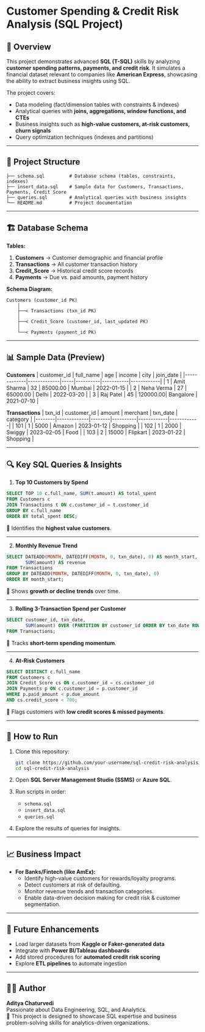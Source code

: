 # Customer Spending & Credit Risk Analysis (SQL Project)

## 📌 Overview
This project demonstrates advanced **SQL (T-SQL)** skills by analyzing **customer spending patterns, payments, and credit risk**. It simulates a financial dataset relevant to companies like **American Express**, showcasing the ability to extract business insights using SQL.

The project covers:
- Data modeling (fact/dimension tables with constraints & indexes)
- Analytical queries with **joins, aggregations, window functions, and CTEs**
- Business insights such as **high-value customers, at-risk customers, churn signals**
- Query optimization techniques (indexes and partitions)

---

## 📂 Project Structure
```
├── schema.sql         # Database schema (tables, constraints, indexes)
├── insert_data.sql    # Sample data for Customers, Transactions, Payments, Credit Score
├── queries.sql        # Analytical queries with business insights
└── README.md          # Project documentation
```

---

## 🏗 Database Schema

**Tables:**
1. **Customers** → Customer demographic and financial profile  
2. **Transactions** → All customer transaction history  
3. **Credit_Score** → Historical credit score records  
4. **Payments** → Due vs. paid amounts, payment history  

**Schema Diagram:**
```
Customers (customer_id PK)
    │
    ├──< Transactions (txn_id PK)
    │
    ├──< Credit_Score (customer_id, last_updated PK)
    │
    └──< Payments (payment_id PK)
```

---

## 📊 Sample Data (Preview)

**Customers**
| customer_id | full_name    | age | income   | city      | join_date  |
|-------------|-------------|-----|----------|-----------|------------|
| 1           | Amit Sharma | 32  | 85000.00 | Mumbai    | 2022-01-15 |
| 2           | Neha Verma  | 27  | 65000.00 | Delhi     | 2022-03-20 |
| 3           | Raj Patel   | 45  | 120000.00| Bangalore | 2021-07-10 |

**Transactions**
| txn_id | customer_id | amount | merchant | txn_date   | category   |
|--------|-------------|--------|----------|------------|------------|
| 101    | 1           | 5000   | Amazon   | 2023-01-12 | Shopping   |
| 102    | 1           | 2000   | Swiggy   | 2023-02-05 | Food       |
| 103    | 2           | 15000  | Flipkart | 2023-01-22 | Shopping   |

---

## 🔍 Key SQL Queries & Insights

1. **Top 10 Customers by Spend**  
```sql
SELECT TOP 10 c.full_name, SUM(t.amount) AS total_spent
FROM Customers c
JOIN Transactions t ON c.customer_id = t.customer_id
GROUP BY c.full_name
ORDER BY total_spent DESC;
```
📌 Identifies the **highest value customers**.

---

2. **Monthly Revenue Trend**  
```sql
SELECT DATEADD(MONTH, DATEDIFF(MONTH, 0, txn_date), 0) AS month_start,
       SUM(amount) AS revenue
FROM Transactions
GROUP BY DATEADD(MONTH, DATEDIFF(MONTH, 0, txn_date), 0)
ORDER BY month_start;
```
📌 Shows **growth or decline trends** over time.

---

3. **Rolling 3-Transaction Spend per Customer**  
```sql
SELECT customer_id, txn_date,
       SUM(amount) OVER (PARTITION BY customer_id ORDER BY txn_date ROWS BETWEEN 2 PRECEDING AND CURRENT ROW) AS rolling_3_txn
FROM Transactions;
```
📌 Tracks **short-term spending momentum**.

---

4. **At-Risk Customers**  
```sql
SELECT DISTINCT c.full_name
FROM Customers c
JOIN Credit_Score cs ON c.customer_id = cs.customer_id
JOIN Payments p ON c.customer_id = p.customer_id
WHERE p.paid_amount < p.due_amount
AND cs.credit_score < 700;
```
📌 Flags customers with **low credit scores & missed payments**.

---

## 🚀 How to Run
1. Clone this repository:
   ```bash
   git clone https://github.com/your-username/sql-credit-risk-analysis.git
   cd sql-credit-risk-analysis
   ```

2. Open **SQL Server Management Studio (SSMS)** or **Azure SQL**.

3. Run scripts in order:
   - `schema.sql`
   - `insert_data.sql`
   - `queries.sql`

4. Explore the results of queries for insights.

---

## 📈 Business Impact
- **For Banks/Fintech (like AmEx):**
  - Identify high-value customers for rewards/loyalty programs.
  - Detect customers at risk of defaulting.
  - Monitor revenue trends and transaction categories.
  - Enable data-driven decision making for credit risk & customer segmentation.

---

## 🔧 Future Enhancements
- Load larger datasets from **Kaggle or Faker-generated data**
- Integrate with **Power BI/Tableau dashboards**
- Add stored procedures for **automated credit risk scoring**
- Explore **ETL pipelines** to automate ingestion

---

## 👨‍💻 Author
**Aditya Chaturvedi**  
Passionate about Data Engineering, SQL, and Analytics.  
📌 This project is designed to showcase SQL expertise and business problem-solving skills for analytics-driven organizations.
